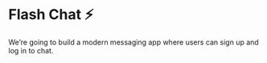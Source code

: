 # Flash Chat ⚡️

We’re going to build a modern messaging app where users can sign up and log in to chat.

